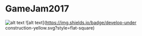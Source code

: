 # GameJam2017
![alt text](https://img.shields.io/badge/master-1.0-green.svg?style=flat-square) ![alt text](https://img.shields.io/badge/develop-under construction-yellow.svg?style=flat-square)
